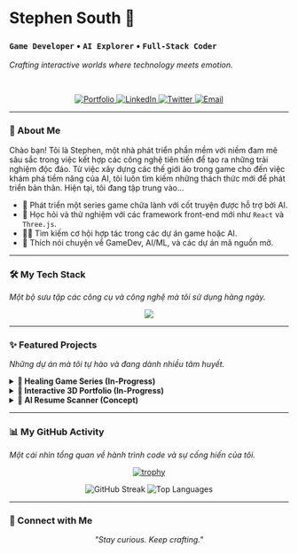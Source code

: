 
  # Stephen South 🐉

  ### `Game Developer` • `AI Explorer` • `Full-Stack Coder`

  *Crafting interactive worlds where technology meets emotion.*

  <br />

  <p align="center">
    <a href="https://stephensouth13.github.io/cv-qtl/">
      <img src="https://img.shields.io/badge/Portfolio-3B82F6?style=for-the-badge&logo=googledocs&logoColor=white" alt="Portfolio" />
    </a>
    <a href="https://www.linkedin.com/in/quach-long-338018274/">
      <img src="https://img.shields.io/badge/LinkedIn-0A66C2?style=for-the-badge&logo=linkedin&logoColor=white" alt="LinkedIn" />
    </a>
    <a href="https://x.com/SouthSteph1307">
      <img src="https://img.shields.io/badge/Twitter-1DA1F2?style=for-the-badge&logo=twitter&logoColor=white" alt="Twitter" />
    </a>
    <a href="mailto:stephensouth1307@gmail.com">
      <img src="https://img.shields.io/badge/Email_Me-D14836?style=for-the-badge&logo=gmail&logoColor=white" alt="Email" />
    </a>
  </p>
</div>

---

### 🚀 About Me

<p>
  Chào bạn! Tôi là Stephen, một nhà phát triển phần mềm với niềm đam mê sâu sắc trong việc kết hợp các công nghệ tiên tiến để tạo ra những trải nghiệm độc đáo. Từ việc xây dựng các thế giới ảo trong game cho đến việc khám phá tiềm năng của AI, tôi luôn tìm kiếm những thách thức mới để phát triển bản thân. Hiện tại, tôi đang tập trung vào...
  <ul>
    <li>🔭 Phát triển một series game chữa lành với cốt truyện được hỗ trợ bởi AI.</li>
    <li>🌱 Học hỏi và thử nghiệm với các framework front-end mới như <code>React</code> và <code>Three.js</code>.</li>
    <li>👯‍♂️ Tìm kiếm cơ hội hợp tác trong các dự án game hoặc AI.</li>
    <li>💬 Thích nói chuyện về GameDev, AI/ML, và các dự án mã nguồn mở.</li>
  </ul>
</p>

---

### 🛠️ My Tech Stack

*Một bộ sưu tập các công cụ và công nghệ mà tôi sử dụng hàng ngày.*

<p align="center">
  <a href="https://skillicons.dev">
    <img src="https://skillicons.dev/icons?i=react,nextjs,ts,tailwind,nodejs,rust,threejs,unity,py,pytorch,git,docker,figma,linux&perline=7" />
  </a>
</p>

---

### ✨ Featured Projects

*Những dự án mà tôi tự hào và đang dành nhiều tâm huyết.*

<details>
  <summary><b>🧩 Healing Game Series (In-Progress)</b></summary>
  <blockquote>A cozy game series designed to promote empathy and mental wellbeing, powered by GPT-driven narrative interactions.</blockquote>
  <p><b>Tech:</b> <code>Unity</code>, <code>C#</code>, <code>JavaScript</code>, <code>OpenAI API</code></p>
</details>

<details>
  <summary><b>🌌 Interactive 3D Portfolio (In-Progress)</b></summary>
  <blockquote>An immersive portfolio experience built from scratch with a 3D interactive laptop and avatar. Not just a page, but a world.</blockquote>
  <p><b>Tech:</b> <code>Three.js</code>, <code>React Three Fiber</code>, <code>Tailwind CSS</code>, <code>React</code></p>
</details>

<details>
  <summary><b>🔎 AI Resume Scanner (Concept)</b></summary>
  <blockquote>An NLP-powered tool to score and provide actionable feedback on resumes, helping job seekers optimize for ATS.</blockquote>
  <p><b>Tech:</b> <code>Python</code>, <code>Streamlit</code>, <code>NLP</code>, <code>OpenAI API</code></p>
</details>

---

### 📊 My GitHub Activity

*Một cái nhìn tổng quan về hành trình code và sự cống hiến của tôi.*

<p align="center">
  <a href="https://github.com/ryo-ma/github-profile-trophy">
    <img src="https://github-profile-trophy.vercel.app/?username=StephenSouth13&theme=tokyonight&no-frame=true&no-bg=true&margin-w=4" alt="trophy" />
  </a>
</p>
<p align="center">
  <img src="https://github-readme-streak-stats.herokuapp.com?user=StephenSouth13&theme=tokyonight&hide_border=true&border_radius=12&date_format=M%20j%5B%2C%20Y%5D" alt="GitHub Streak" />
  <img src="https://github-readme-stats.vercel.app/api/top-langs/?username=StephenSouth13&layout=compact&theme=tokyonight&hide_border=true&border_radius=12&langs_count=8" alt="Top Languages" />
</p>

---

### 🤝 Connect with Me

<p align="center">
  <i>"Stay curious. Keep crafting."</i>
</p>
